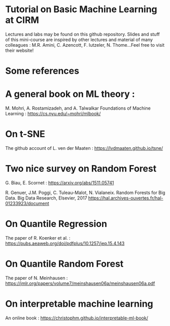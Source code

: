 # Tutorial on Basic Machine Learning at CIRM

Lectures and labs may be found on this github repository. Slides and stuff of this mini-course are inspired by other lectures and material of many colleagues : M.R. Amini, C. Azencott, F. Iutzeler, N. Thome...Feel free to visit their website! 

# Some references
# A general book on ML theory : 
M. Mohri, A. Rostamizadeh, and A. Talwalkar Foundations of Machine Learning : https://cs.nyu.edu/~mohri/mlbook/ 
# On t-SNE
The github account of L. ven der Maaten : https://lvdmaaten.github.io/tsne/
# Two nice survey on Random Forest
G. Biau, E. Scornet : https://arxiv.org/abs/1511.05741

R. Genuer, J.M. Poggi, C. Tuleau-Malot, N. Vialaneix. Random Forests
for Big Data. Big Data Research, Elsevier, 2017 https://hal.archives-ouvertes.fr/hal-01233923/document
# On Quantile Regression
The paper of R. Koenker et al. : https://pubs.aeaweb.org/doi/pdfplus/10.1257/jep.15.4.143
# On Quantile Random Forest
The paper of N. Meinhausen : https://jmlr.org/papers/volume7/meinshausen06a/meinshausen06a.pdf
# On interpretable machine learning
An online book : https://christophm.github.io/interpretable-ml-book/

